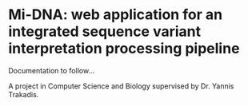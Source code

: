 Mi-DNA: web application for an integrated sequence variant interpretation processing pipeline
=======

Documentation to follow...

A project in Computer Science and Biology supervised by Dr. Yannis Trakadis.
